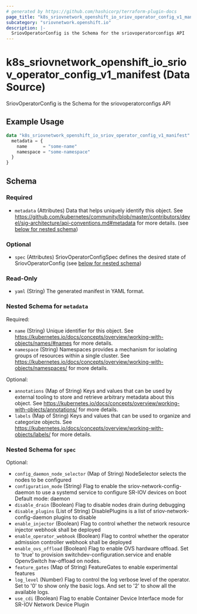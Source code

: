 ```yaml
---
# generated by https://github.com/hashicorp/terraform-plugin-docs
page_title: "k8s_sriovnetwork_openshift_io_sriov_operator_config_v1_manifest Data Source - terraform-provider-k8s"
subcategory: "sriovnetwork.openshift.io"
description: |-
  SriovOperatorConfig is the Schema for the sriovoperatorconfigs API
---
```


# k8s_sriovnetwork_openshift_io_sriov_operator_config_v1_manifest (Data Source)

SriovOperatorConfig is the Schema for the sriovoperatorconfigs API

## Example Usage

```terraform
data "k8s_sriovnetwork_openshift_io_sriov_operator_config_v1_manifest" "example" {
  metadata = {
    name      = "some-name"
    namespace = "some-namespace"
  }
}
```

<!-- schema generated by tfplugindocs -->
## Schema

### Required

- `metadata` (Attributes) Data that helps uniquely identify this object. See https://github.com/kubernetes/community/blob/master/contributors/devel/sig-architecture/api-conventions.md#metadata for more details. (see [below for nested schema](#nestedatt--metadata))

### Optional

- `spec` (Attributes) SriovOperatorConfigSpec defines the desired state of SriovOperatorConfig (see [below for nested schema](#nestedatt--spec))

### Read-Only

- `yaml` (String) The generated manifest in YAML format.

<a id="nestedatt--metadata"></a>
### Nested Schema for `metadata`

Required:

- `name` (String) Unique identifier for this object. See https://kubernetes.io/docs/concepts/overview/working-with-objects/names/#names for more details.
- `namespace` (String) Namespaces provides a mechanism for isolating groups of resources within a single cluster. See https://kubernetes.io/docs/concepts/overview/working-with-objects/namespaces/ for more details.

Optional:

- `annotations` (Map of String) Keys and values that can be used by external tooling to store and retrieve arbitrary metadata about this object. See https://kubernetes.io/docs/concepts/overview/working-with-objects/annotations/ for more details.
- `labels` (Map of String) Keys and values that can be used to organize and categorize objects. See https://kubernetes.io/docs/concepts/overview/working-with-objects/labels/ for more details.


<a id="nestedatt--spec"></a>
### Nested Schema for `spec`

Optional:

- `config_daemon_node_selector` (Map of String) NodeSelector selects the nodes to be configured
- `configuration_mode` (String) Flag to enable the sriov-network-config-daemon to use a systemd service to configure SR-IOV devices on boot Default mode: daemon
- `disable_drain` (Boolean) Flag to disable nodes drain during debugging
- `disable_plugins` (List of String) DisablePlugins is a list of sriov-network-config-daemon plugins to disable
- `enable_injector` (Boolean) Flag to control whether the network resource injector webhook shall be deployed
- `enable_operator_webhook` (Boolean) Flag to control whether the operator admission controller webhook shall be deployed
- `enable_ovs_offload` (Boolean) Flag to enable OVS hardware offload. Set to 'true' to provision switchdev-configuration.service and enable OpenvSwitch hw-offload on nodes.
- `feature_gates` (Map of String) FeatureGates to enable experimental features
- `log_level` (Number) Flag to control the log verbose level of the operator. Set to '0' to show only the basic logs. And set to '2' to show all the available logs.
- `use_cdi` (Boolean) Flag to enable Container Device Interface mode for SR-IOV Network Device Plugin
